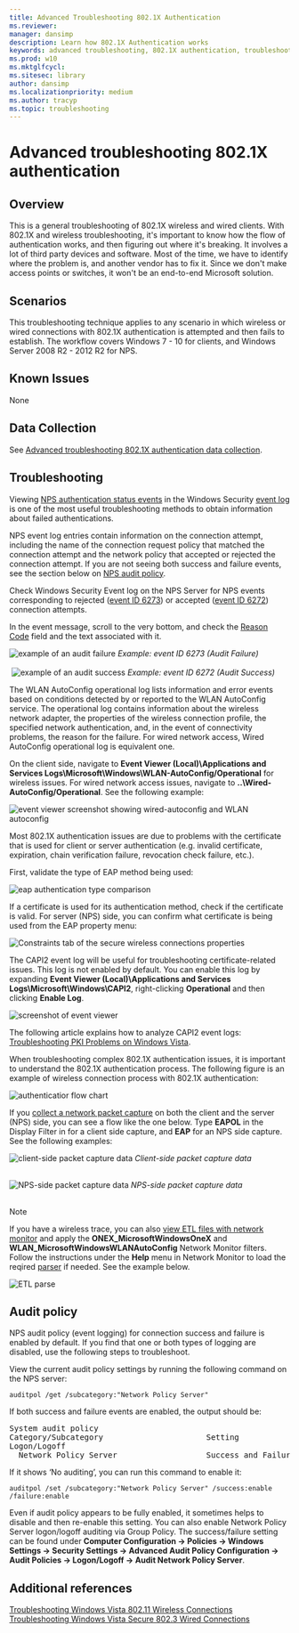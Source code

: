 ```yaml
---
title: Advanced Troubleshooting 802.1X Authentication
ms.reviewer: 
manager: dansimp
description: Learn how 802.1X Authentication works
keywords: advanced troubleshooting, 802.1X authentication, troubleshooting, authentication, Wi-Fi
ms.prod: w10
ms.mktglfcycl: 
ms.sitesec: library
author: dansimp
ms.localizationpriority: medium
ms.author: tracyp
ms.topic: troubleshooting
---
```

 
# Advanced troubleshooting 802.1X authentication
 
## Overview

This is a general troubleshooting of 802.1X wireless and wired clients. With 802.1X and wireless troubleshooting, it's important to know how the flow of authentication works, and then figuring out where it's breaking. It involves a lot of third party devices and software. Most of the time, we have to identify where the problem is, and another vendor has to fix it. Since we don't make access points or switches, it won't be an end-to-end Microsoft solution.
 
## Scenarios

This troubleshooting technique applies to any scenario in which wireless or wired connections with 802.1X authentication is attempted and then fails to establish. The workflow covers Windows 7 - 10 for clients, and Windows Server 2008 R2 - 2012 R2 for NPS.
 
## Known Issues

None
 
## Data Collection

See [Advanced troubleshooting 802.1X authentication data collection](data-collection-for-802-authentication.md).
 
## Troubleshooting

Viewing [NPS authentication status events](https://docs.microsoft.com/previous-versions/windows/it-pro/windows-server-2008-R2-and-2008/cc735320(v%3dws.10)) in the Windows Security [event log](https://docs.microsoft.com/previous-versions/windows/it-pro/windows-server-2008-R2-and-2008/cc722404(v%3dws.11)) is one of the most useful troubleshooting methods to obtain information about failed authentications.

NPS event log entries contain information on the connection attempt, including the name of the connection request policy that matched the connection attempt and the network policy that accepted or rejected the connection attempt. If you are not seeing both success and failure events, see the section below on [NPS audit policy](#audit-policy).

Check Windows Security Event log on the NPS Server for NPS events corresponding to rejected ([event ID 6273](https://docs.microsoft.com/previous-versions/windows/it-pro/windows-server-2008-R2-and-2008/cc735399(v%3dws.10))) or accepted ([event ID 6272](https://docs.microsoft.com/previous-versions/windows/it-pro/windows-server-2008-R2-and-2008/cc735388(v%3dws.10))) connection attempts.
 
In the event message, scroll to the very bottom, and check the [Reason Code](https://docs.microsoft.com/previous-versions/windows/it-pro/windows-server-2008-R2-and-2008/dd197570(v%3dws.10)) field and the text associated with it.
 
   ![example of an audit failure](images/auditfailure.png)
   *Example: event ID 6273 (Audit Failure)*<br><br>
‎
   ![example of an audit success](images/auditsuccess.png)
   *Example: event ID 6272 (Audit Success)*<br>

‎The WLAN AutoConfig operational log lists information and error events based on conditions detected by or reported to the WLAN AutoConfig service. The operational log contains information about the wireless network adapter, the properties of the wireless connection profile, the specified network authentication, and, in the event of connectivity problems, the reason for the failure. For wired network access, Wired AutoConfig operational log is equivalent one.

On the client side, navigate to **Event Viewer (Local)\Applications and Services Logs\Microsoft\Windows\WLAN-AutoConfig/Operational** for wireless issues. For wired network access issues, navigate to  **..\Wired-AutoConfig/Operational**. See the following example:

![event viewer screenshot showing wired-autoconfig and WLAN autoconfig](images/eventviewer.png)
 
Most 802.1X authentication issues are due to problems with the certificate that is used for client or server authentication (e.g. invalid certificate, expiration, chain verification failure, revocation check failure, etc.). 

First, validate the type of EAP method being used:
 
![eap authentication type comparison](images/comparisontable.png)

If a certificate is used for its authentication method, check if the certificate is valid. For server (NPS) side, you can confirm what certificate is being used from the EAP property menu:

![Constraints tab of the secure wireless connections properties](images/eappropertymenu.png)
 
The CAPI2 event log will be useful for troubleshooting certificate-related issues.
This log is not enabled by default. You can enable this log by expanding **Event Viewer (Local)\Applications and Services Logs\Microsoft\Windows\CAPI2**, right-clicking **Operational** and then clicking **Enable Log**.

![screenshot of event viewer](images/capi.png)
 
The following article explains how to analyze CAPI2 event logs:
[Troubleshooting PKI Problems on Windows Vista](https://docs.microsoft.com/previous-versions/windows/it-pro/windows-vista/cc749296%28v=ws.10%29).

When troubleshooting complex 802.1X authentication issues, it is important to understand the 802.1X authentication process. The following figure is an example of wireless connection process with 802.1X authentication:

![authenticatior flow chart](images/authenticator_flow_chart.png)
 
If you [collect a network packet capture](troubleshoot-tcpip-netmon.md) on both the client and the server (NPS) side, you can see a flow like the one below. Type **EAPOL** in the Display Filter in for a client side capture, and **EAP** for an NPS side capture. See the following examples:

![client-side packet capture data](images/clientsidepacket_cap_data.png)
*Client-side packet capture data*<br><br>

![NPS-side packet capture data](images/NPS_sidepacket_capture_data.png) 
*NPS-side packet capture data*<br>
‎

> [!NOTE]
> If you have a wireless trace, you can also [view ETL files with network monitor](https://docs.microsoft.com/windows/desktop/ndf/using-network-monitor-to-view-etl-files) and apply the **ONEX_MicrosoftWindowsOneX** and **WLAN_MicrosoftWindowsWLANAutoConfig** Network Monitor filters. Follow the instructions under the **Help** menu in Network Monitor to load the reqired [parser](https://blogs.technet.microsoft.com/netmon/2010/06/04/parser-profiles-in-network-monitor-3-4/) if needed. See the example below.

![ETL parse](images/etl.png) 

## Audit policy

NPS audit policy (event logging) for connection success and failure is enabled by default. If you find that one or both types of logging are disabled, use the following steps to troubleshoot.

View the current audit policy settings by running the following command on the NPS server:
```
auditpol /get /subcategory:"Network Policy Server"
```

If both success and failure events are enabled, the output should be:
<pre>
System audit policy
Category/Subcategory                      Setting
Logon/Logoff
  Network Policy Server                   Success and Failure
</pre>

If it shows ‘No auditing’, you can run this command to enable it:

```
auditpol /set /subcategory:"Network Policy Server" /success:enable /failure:enable
```

Even if audit policy appears to be fully enabled, it sometimes helps to disable and then re-enable this setting. You can also enable Network Policy Server logon/logoff auditing via Group Policy. The success/failure setting can be found under **Computer Configuration -> Policies -> Windows Settings -> Security Settings -> Advanced Audit Policy Configuration -> Audit Policies -> Logon/Logoff -> Audit Network Policy Server**.

## Additional references

[Troubleshooting Windows Vista 802.11 Wireless Connections](https://technet.microsoft.com/library/cc766215%28v=ws.10%29.aspx)<br>
[Troubleshooting Windows Vista Secure 802.3 Wired Connections](https://technet.microsoft.com/library/cc749352%28v=ws.10%29.aspx)

